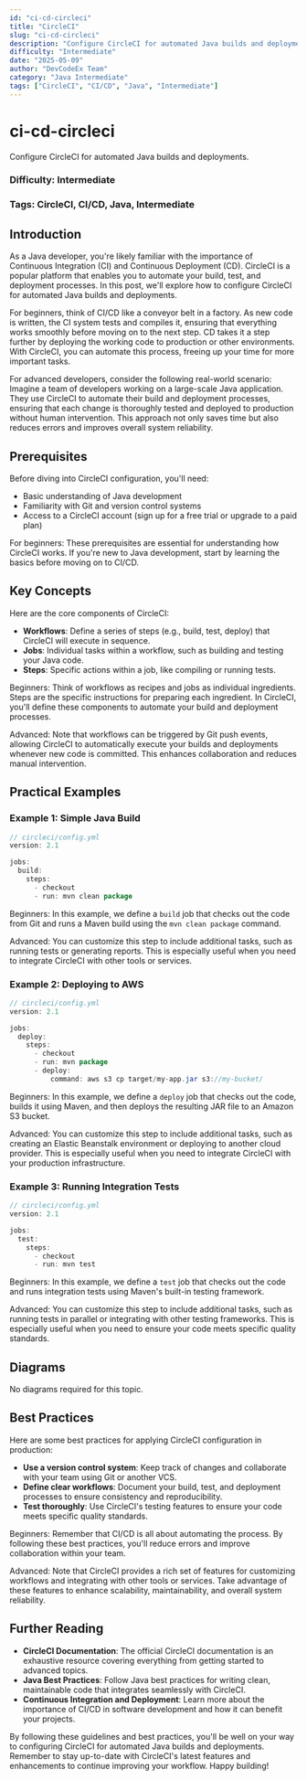 ```yaml
---
id: "ci-cd-circleci"
title: "CircleCI"
slug: "ci-cd-circleci"
description: "Configure CircleCI for automated Java builds and deployments."
difficulty: "Intermediate"
date: "2025-05-09"
author: "DevCodeEx Team"
category: "Java Intermediate"
tags: ["CircleCI", "CI/CD", "Java", "Intermediate"]
---
```


# ci-cd-circleci
Configure CircleCI for automated Java builds and deployments.

### Difficulty: Intermediate
### Tags: CircleCI, CI/CD, Java, Intermediate

## Introduction

As a Java developer, you're likely familiar with the importance of Continuous Integration (CI) and Continuous Deployment (CD). CircleCI is a popular platform that enables you to automate your build, test, and deployment processes. In this post, we'll explore how to configure CircleCI for automated Java builds and deployments.

For beginners, think of CI/CD like a conveyor belt in a factory. As new code is written, the CI system tests and compiles it, ensuring that everything works smoothly before moving on to the next step. CD takes it a step further by deploying the working code to production or other environments. With CircleCI, you can automate this process, freeing up your time for more important tasks.

For advanced developers, consider the following real-world scenario: Imagine a team of developers working on a large-scale Java application. They use CircleCI to automate their build and deployment processes, ensuring that each change is thoroughly tested and deployed to production without human intervention. This approach not only saves time but also reduces errors and improves overall system reliability.

## Prerequisites

Before diving into CircleCI configuration, you'll need:

* Basic understanding of Java development
* Familiarity with Git and version control systems
* Access to a CircleCI account (sign up for a free trial or upgrade to a paid plan)

For beginners: These prerequisites are essential for understanding how CircleCI works. If you're new to Java development, start by learning the basics before moving on to CI/CD.

## Key Concepts

Here are the core components of CircleCI:

* **Workflows**: Define a series of steps (e.g., build, test, deploy) that CircleCI will execute in sequence.
* **Jobs**: Individual tasks within a workflow, such as building and testing your Java code.
* **Steps**: Specific actions within a job, like compiling or running tests.

Beginners: Think of workflows as recipes and jobs as individual ingredients. Steps are the specific instructions for preparing each ingredient. In CircleCI, you'll define these components to automate your build and deployment processes.

Advanced: Note that workflows can be triggered by Git push events, allowing CircleCI to automatically execute your builds and deployments whenever new code is committed. This enhances collaboration and reduces manual intervention.

## Practical Examples

### Example 1: Simple Java Build
```java
// circleci/config.yml
version: 2.1

jobs:
  build:
    steps:
      - checkout
      - run: mvn clean package
```
Beginners: In this example, we define a `build` job that checks out the code from Git and runs a Maven build using the `mvn clean package` command.

Advanced: You can customize this step to include additional tasks, such as running tests or generating reports. This is especially useful when you need to integrate CircleCI with other tools or services.

### Example 2: Deploying to AWS
```java
// circleci/config.yml
version: 2.1

jobs:
  deploy:
    steps:
      - checkout
      - run: mvn package
      - deploy:
          command: aws s3 cp target/my-app.jar s3://my-bucket/
```
Beginners: In this example, we define a `deploy` job that checks out the code, builds it using Maven, and then deploys the resulting JAR file to an Amazon S3 bucket.

Advanced: You can customize this step to include additional tasks, such as creating an Elastic Beanstalk environment or deploying to another cloud provider. This is especially useful when you need to integrate CircleCI with your production infrastructure.

### Example 3: Running Integration Tests
```java
// circleci/config.yml
version: 2.1

jobs:
  test:
    steps:
      - checkout
      - run: mvn test
```
Beginners: In this example, we define a `test` job that checks out the code and runs integration tests using Maven's built-in testing framework.

Advanced: You can customize this step to include additional tasks, such as running tests in parallel or integrating with other testing frameworks. This is especially useful when you need to ensure your code meets specific quality standards.

## Diagrams
No diagrams required for this topic.

## Best Practices

Here are some best practices for applying CircleCI configuration in production:

* **Use a version control system**: Keep track of changes and collaborate with your team using Git or another VCS.
* **Define clear workflows**: Document your build, test, and deployment processes to ensure consistency and reproducibility.
* **Test thoroughly**: Use CircleCI's testing features to ensure your code meets specific quality standards.

Beginners: Remember that CI/CD is all about automating the process. By following these best practices, you'll reduce errors and improve collaboration within your team.

Advanced: Note that CircleCI provides a rich set of features for customizing workflows and integrating with other tools or services. Take advantage of these features to enhance scalability, maintainability, and overall system reliability.

## Further Reading

* **CircleCI Documentation**: The official CircleCI documentation is an exhaustive resource covering everything from getting started to advanced topics.
* **Java Best Practices**: Follow Java best practices for writing clean, maintainable code that integrates seamlessly with CircleCI.
* **Continuous Integration and Deployment**: Learn more about the importance of CI/CD in software development and how it can benefit your projects.

By following these guidelines and best practices, you'll be well on your way to configuring CircleCI for automated Java builds and deployments. Remember to stay up-to-date with CircleCI's latest features and enhancements to continue improving your workflow. Happy building!